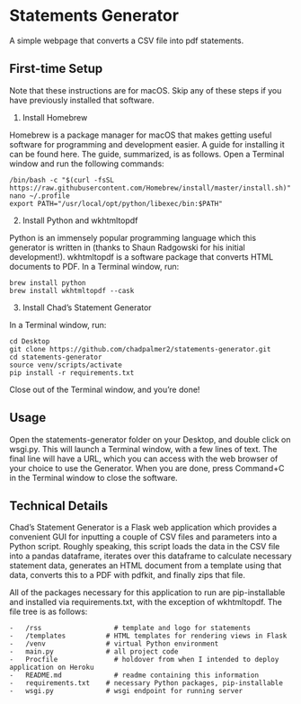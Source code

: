 # Statements Generator

A simple webpage that converts a CSV file into pdf statements.

## First-time Setup

Note that these instructions are for macOS. Skip any of these steps if you have previously installed that software.

1.	Install Homebrew

Homebrew is a package manager for macOS that makes getting useful software for programming and development easier. A guide for installing it can be found here. The guide, summarized, is as follows. Open a Terminal window and run the following commands:

```
/bin/bash -c "$(curl -fsSL https://raw.githubusercontent.com/Homebrew/install/master/install.sh)"
nano ~/.profile
export PATH="/usr/local/opt/python/libexec/bin:$PATH"
```

2.	Install Python and wkhtmltopdf

Python is an immensely popular programming language which this generator is written in (thanks to Shaun Radgowski for his initial development!). wkhtmltopdf is a software package that converts HTML documents to PDF. In a Terminal window, run:

```
brew install python
brew install wkhtmltopdf --cask
```

3.	Install Chad’s Statement Generator

In a Terminal window, run:

```
cd Desktop
git clone https://github.com/chadpalmer2/statements-generator.git
cd statements-generator
source venv/scripts/activate
pip install -r requirements.txt
```

Close out of the Terminal window, and you’re done!

## Usage

Open the statements-generator folder on your Desktop, and double click on wsgi.py. This will launch a Terminal window, with a few lines of text. The final line will have a URL, which you can access with the web browser of your choice to use the Generator. When you are done, press Command+C in the Terminal window to close the software.

## Technical Details

Chad’s Statement Generator is a Flask web application which provides a convenient GUI for inputting a couple of CSV files and parameters into a Python script. Roughly speaking, this script loads the data in the CSV file into a pandas dataframe, iterates over this dataframe to calculate necessary statement data, generates an HTML document from a template using that data, converts this to a PDF with pdfkit, and finally zips that file.

All of the packages necessary for this application to run are pip-installable and installed via requirements.txt, with the exception of wkhtmltopdf. The file tree is as follows:

```
-	/rss 		          # template and logo for statements
-	/templates 		    # HTML templates for rendering views in Flask
-	/venv 		        # virtual Python environment
-	main.py		        # all project code
-	Procfile		      # holdover from when I intended to deploy application on Heroku
-	README.md		      # readme containing this information
-	requirements.txt 	# necessary Python packages, pip-installable
-	wsgi.py		        # wsgi endpoint for running server	
```
